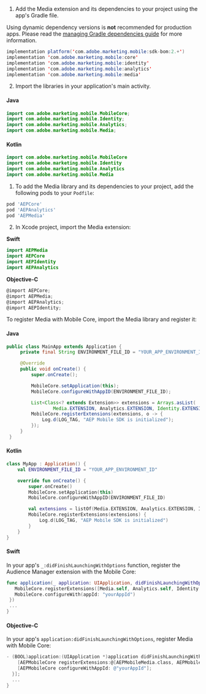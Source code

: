 <Variant platform="android" task="add" repeat="8"/>

1. Add the Media extension and its dependencies to your project using the app's Gradle file.

<InlineNestedAlert variant="warning" header="false" iconPosition="left">

Using dynamic dependency versions is **not** recommended for production apps. Please read the [managing Gradle dependencies guide](../../manage-gradle-dependencies.md) for more information.

</InlineNestedAlert>

```java
implementation platform('com.adobe.marketing.mobile:sdk-bom:2.+')
implementation 'com.adobe.marketing.mobile:core'
implementation 'com.adobe.marketing.mobile:identity'
implementation 'com.adobe.marketing.mobile:analytics'
implementation 'com.adobe.marketing.mobile:media'
```

2. Import the libraries in your application's main activity.

#### Java

```java
import com.adobe.marketing.mobile.MobileCore;
import com.adobe.marketing.mobile.Identity;
import com.adobe.marketing.mobile.Analytics;
import com.adobe.marketing.mobile.Media;
```

#### Kotlin

```kotlin
import com.adobe.marketing.mobile.MobileCore
import com.adobe.marketing.mobile.Identity
import com.adobe.marketing.mobile.Analytics
import com.adobe.marketing.mobile.Media
```

<Variant platform="ios" task="add" repeat="7"/>

1. To add the Media library and its dependencies to your project, add the following pods to your `Podfile`:

```ruby
pod 'AEPCore'
pod 'AEPAnalytics'
pod 'AEPMedia'
```

2. In Xcode project, import the Media extension:

**Swift**

```swift
import AEPMedia
import AEPCore
import AEPIdentity
import AEPAnalytics
```

**Objective-C**

```objectivec
@import AEPCore;
@import AEPMedia;
@import AEPAnalytics;
@import AEPIdentity;
```

<Variant platform="android" task="register" repeat="5"/>

To register Media with Mobile Core, import the Media library and register it:

#### Java

```java
public class MainApp extends Application {
     private final String ENVIRONMENT_FILE_ID = "YOUR_APP_ENVIRONMENT_ID";

     @Override
     public void onCreate() {
         super.onCreate();

         MobileCore.setApplication(this);
         MobileCore.configureWithAppID(ENVIRONMENT_FILE_ID);

         List<Class<? extends Extension>> extensions = Arrays.asList(
                 Media.EXTENSION, Analytics.EXTENSION, Identity.EXTENSION);
         MobileCore.registerExtensions(extensions, o -> {
             Log.d(LOG_TAG, "AEP Mobile SDK is initialized");
         });
     }
 }
```

#### Kotlin

```kotlin
class MyApp : Application() {
    val ENVIRONMENT_FILE_ID = "YOUR_APP_ENVIRONMENT_ID"

    override fun onCreate() {
        super.onCreate()
        MobileCore.setApplication(this)
        MobileCore.configureWithAppID(ENVIRONMENT_FILE_ID)

        val extensions = listOf(Media.EXTENSION, Analytics.EXTENSION, Identity.EXTENSION)
        MobileCore.registerExtensions(extensions) {
            Log.d(LOG_TAG, "AEP Mobile SDK is initialized")
        }
    }
}
```

<Variant platform="ios" task="register" repeat="6"/>

#### Swift

In your app's `_:didFinishLaunchingWithOptions` function, register the Audience Manager extension with the Mobile Core:

```swift
func application(_ application: UIApplication, didFinishLaunchingWithOptions launchOptions: [UIApplication.LaunchOptionsKey: Any]?) -> Bool {
   MobileCore.registerExtensions([Media.self, Analytics.self, Identity.self], {
   MobileCore.configureWith(appId: "yourAppId")
 })
 ...
}
```

#### Objective-C

In your app's `application:didFinishLaunchingWithOptions`, register Media with Mobile Core:

```objectivec
- (BOOL)application:(UIApplication *)application didFinishLaunchingWithOptions:(NSDictionary *)launchOptions {
    [AEPMobileCore registerExtensions:@[AEPMobileMedia.class, AEPMobileAnalytics.class, AEPMobileIdentity.class] completion:^{
    [AEPMobileCore configureWithAppId: @"yourAppId"];
  }];
  ...
}
```
